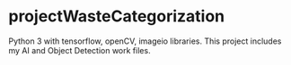 # projectWasteCategorization
Python 3 with tensorflow, openCV, imageio libraries. This project includes my AI and Object Detection work files.
